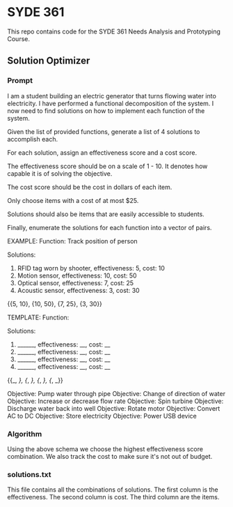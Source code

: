 # SYDE 361

This repo contains code for the SYDE 361 Needs Analysis and Prototyping Course.

## Solution Optimizer
### Prompt
I am a student building an electric generator that turns flowing water into electricity. I have performed a functional decomposition of the system. I now need to find solutions on how to implement each function of the system.


Given the list of provided functions, generate a list of 4 solutions to accomplish each.

For each solution, assign an effectiveness score and a cost score. 

The effectiveness score should be on a scale of 1 - 10. It denotes how capable it is of solving the objective.

The cost score should be the cost in dollars of each item.

Only choose items with a cost of at most $25. 

Solutions should also be items that are easily accessible to students.

Finally, enumerate the solutions for each function into a vector of pairs.

EXAMPLE:
Function: Track position of person

Solutions: 
1. RFID tag worn by shooter, effectiveness: 5, cost: 10 
2. Motion sensor, effectiveness: 10, cost: 50
3. Optical sensor, effectiveness: 7, cost: 25
4. Acoustic sensor, effectiveness: 3, cost: 30

{{5, 10}, {10, 50}, {7, 25}, {3, 30}}

TEMPLATE:
Function: 

Solutions: 
1. ______, effectiveness: __, cost: __ 
2. ______, effectiveness: __, cost: __ 
3. ______, effectiveness: __, cost: __ 
4. ______, effectiveness: __, cost: __ 

{{_, _}, {_, _}, {_, _}, {_, _}}


Objective: Pump water through pipe
Objective: Change of direction of water
Objective: Increase or decrease flow rate
Objective: Spin turbine
Objective: Discharge water back into well
Objective: Rotate motor
Objective: Convert AC to DC
Objective: Store electricity
Objective:  Power USB device

### Algorithm
Using the above schema we choose the highest effectiveness score combination. We also track the cost to make sure it's not out of budget.

### solutions.txt
This file contains all the combinations of solutions. The first column is the effectiveness. The second column is cost. The third column are the items.
